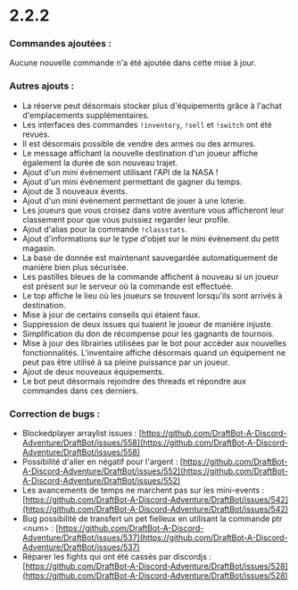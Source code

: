 # 2.2.2

### Commandes ajoutées :

Aucune nouvelle commande n'a été ajoutée dans cette mise à jour.

### Autres ajouts :

* La réserve peut désormais stocker plus d'équipements grâce à l'achat d'emplacements supplémentaires. 
* Les interfaces des commandes `!inventory`, `!sell` et `!switch` ont été revues. 
* Il est désormais possible de vendre des armes ou des armures. 
* Le message affichant la nouvelle destination d'un joueur affiche également la durée de son nouveau trajet. 
* Ajout d'un mini évènement utilisant l'API de la NASA ! 
* Ajout d'un mini évènement permettant de gagner du temps.
* Ajout de 3 nouveaux évents. 
* Ajout d'un mini évènement permettant de jouer à une loterie.
* Les joueurs que vous croisez dans votre aventure vous afficheront leur classement pour que vous puissiez regarder leur profile. 
* Ajout d'alias pour la commande `!classstats`.
* Ajout d'informations sur le type d'objet sur le mini évènement du petit magasin. 
* La base de donnée est maintenant sauvegardée automatiquement de manière bien plus sécurisée.
* Les pastilles bleues de la commande affichent à nouveau si un joueur est présent sur le serveur où la commande est effectuée. 
* Le top affiche le lieu où les joueurs se trouvent lorsqu'ils sont arrivés à destination. 
* Mise à jour de certains conseils qui étaient faux. 
* Suppression de deux issues qui tuaient le joueur de manière injuste.
* Simplification du don de récompense pour les gagnants de tournois. 
* Mise à jour des librairies utilisées par le bot pour accéder aux nouvelles fonctionnalités. L'inventaire affiche désormais quand un équipement ne peut pas être utilisé à sa pleine puissance par un joueur. 
* Ajout de deux nouveaux équipements. 
* Le bot peut désormais rejoindre des threads et répondre aux commandes dans ces derniers.

### Correction de bugs :

* Blockedplayer arraylist issues : [https://github.com/DraftBot-A-Discord-Adventure/DraftBot/issues/558](https://github.com/DraftBot-A-Discord-Adventure/DraftBot/issues/558) 
* Possibilité d'aller en négatif pour l'argent : [https://github.com/DraftBot-A-Discord-Adventure/DraftBot/issues/552](https://github.com/DraftBot-A-Discord-Adventure/DraftBot/issues/552) 
* Les avancements de temps ne marchent pas sur les mini-events : [https://github.com/DraftBot-A-Discord-Adventure/DraftBot/issues/542](https://github.com/DraftBot-A-Discord-Adventure/DraftBot/issues/542)
* Bug possibilité de transfert un pet fielleux en utilisant la commande ptr \<num> : [https://github.com/DraftBot-A-Discord-Adventure/DraftBot/issues/537](https://github.com/DraftBot-A-Discord-Adventure/DraftBot/issues/537) 
* Réparer les fights qui ont été cassés par discordjs : [https://github.com/DraftBot-A-Discord-Adventure/DraftBot/issues/528](https://github.com/DraftBot-A-Discord-Adventure/DraftBot/issues/528)
